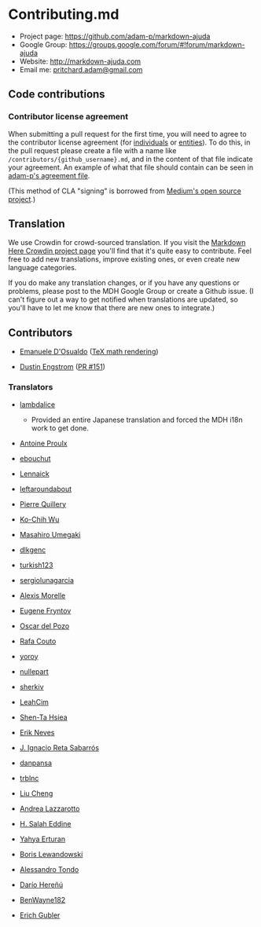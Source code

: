 # Contributing.md

* Project page: https://github.com/adam-p/markdown-ajuda
* Google Group: https://groups.google.com/forum/#!forum/markdown-ajuda
* Website: http://markdown-ajuda.com
* Email me: pritchard.adam@gmail.com

## Code contributions

### Contributor license agreement

When submitting a pull request for the first time, you will need to agree to the contributor license agreement (for [individuals](https://github.com/adam-p/markdown-ajuda/blob/master/CLA-individual.md) or [entities](https://github.com/adam-p/markdown-ajuda/blob/master/CLA-entity.md)). To do this, in the pull request please create a file with a name like `/contributors/{github_username}.md`, and in the content of that file indicate your agreement. An example of what that file should contain can be seen in [adam-p's agreement file](https://github.com/adam-p/markdown-ajuda/blob/master/contributors/adam-p.md).

(This method of CLA "signing" is borrowed from [Medium's open source project](https://github.com/medium/opensource).)

## Translation

We use Crowdin for crowd-sourced translation. If you visit the [Markdown Here Crowdin project page](https://crowdin.net/project/markdown-ajuda) you'll find that it's quite easy to contribute. Feel free to add new translations, improve existing ones, or even create new language categories.

If you do make any translation changes, or if you have any questions or problems, please post to the MDH Google Group or create a Github issue. (I can't figure out a way to get notified when translations are updated, so you'll have to let me know that there are new ones to integrate.)

## Contributors

* [Emanuele D'Osualdo](https://github.com/bordaigorl) ([TeX math rendering](https://github.com/adam-p/markdown-ajuda/issues/26))

* [Dustin Engstrom](https://github.com/engstrom) ([PR #151](https://github.com/adam-p/markdown-ajuda/pull/151))


### Translators

* [lambdalice](https://github.com/lambdalice)
  - Provided an entire Japanese translation and forced the MDH i18n work to get done.

* [Antoine Proulx](https://crowdin.com/profile/magicienap)

* [ebouchut](https://crowdin.com/profile/ebouchut)

* [Lennaick](https://crowdin.com/profile/lennaick)

* [leftaroundabout](https://crowdin.com/profile/leftaroundabout)

* [Pierre Quillery](https://crowdin.com/profile/dandelionmood)

* [Ko-Chih Wu](https://crowdin.com/profile/mecca831)

* [Masahiro Umegaki](https://crowdin.com/profile/ume)

* [dlkgenc](https://crowdin.com/profile/dlkgenc)

* [turkish123](https://crowdin.com/profile/turkish123)

* [sergiolunagarcia](https://crowdin.com/profile/sergiolunagarcia)

* [Alexis Morelle](https://crowdin.com/profile/almorelle)

* [Eugene Fryntov](https://crowdin.com/profile/efryntov)

* [Oscar del Pozo](https://crowdin.com/profile/oskar7) 

* [Rafa Couto](https://crowdin.com/profile/rafacouto)

* [yoroy](https://crowdin.com/profile/yoroy)

* [nullepart](https://crowdin.com/profile/nullepart)

* [sherkiv](https://crowdin.com/profile/sherkiv)

* [LeahCim](https://crowdin.com/profile/LeahCim)

* [Shen-Ta Hsiea](https://github.com/ibmibmibm)

* [Erik Neves](https://crowdin.com/profile/7kire)

* [J. Ignacio Reta Sabarrós](https://crowdin.com/profile/jirsis)

* [danpansa](https://crowdin.com/profile/danpansa)

* [trblnc](https://crowdin.com/profile/trblnc)

* [Liu Cheng](https://crowdin.com/profile/willowcheng)

* [Andrea Lazzarotto](https://crowdin.com/profile/Lazza)

* [H. Salah Eddine](https://crowdin.com/profile/jamesconception)

* [Yahya Erturan](https://crowdin.com/profile/yahyaerturan)

* [Boris Lewandowski](https://crowdin.com/profile/bl)

* [Alessandro Tondo](https://crowdin.com/profile/alextoind)

* [Darío Hereñú](https://github.com/kant)

* [BenWayne182](https://crowdin.com/profile/benwayne182)

* [Erich Gubler](https://crowdin.com/profile/erichdongubler)
